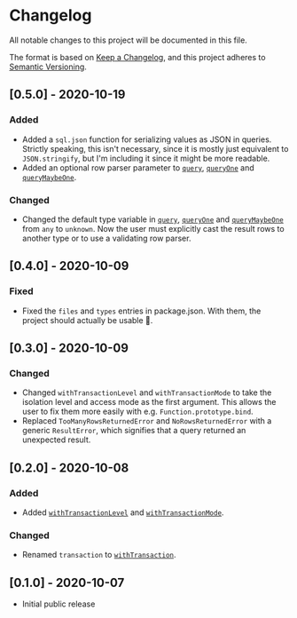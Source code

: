 # Changelog

All notable changes to this project will be documented in this file.

The format is based on [Keep a Changelog](https://keepachangelog.com/en/1.0.0/),
and this project adheres to [Semantic Versioning](https://semver.org/spec/v2.0.0.html).

## [0.5.0] - 2020-10-19

### Added

- Added a `sql.json` function for serializing values as JSON in queries.
  Strictly speaking, this isn't necessary, since it is mostly just equivalent
  to `JSON.stringify`, but I'm including it since it might be more readable.
- Added an optional row parser parameter to [`query`](README.md#query),
  [`queryOne`](README.md#queryOne) and [`queryMaybeOne`](README.md#queryMaybeOne).

### Changed

- Changed the default type variable in [`query`](README.md#query),
  [`queryOne`](README.md#queryOne) and
  [`queryMaybeOne`](README.md#queryMaybeOne) from `any` to `unknown`. Now the
  user must explicitly cast the result rows to another type or to use a
  validating row parser.

## [0.4.0] - 2020-10-09

### Fixed

- Fixed the `files` and `types` entries in package.json. With them, the
  project should actually be usable 🙂.

## [0.3.0] - 2020-10-09

### Changed

- Changed `withTransactionLevel` and `withTransactionMode` to take the
  isolation level and access mode as the first argument. This allows the user
  to fix them more easily with e.g. `Function.prototype.bind`.
- Replaced `TooManyRowsReturnedError` and `NoRowsReturnedError` with a generic
  `ResultError`, which signifies that a query returned an unexpected result.

## [0.2.0] - 2020-10-08

### Added

- Added [`withTransactionLevel`](README.md#withTransactionLevel)
  and [`withTransactionMode`](README.md#withTransactionMode).

### Changed

- Renamed `transaction` to [`withTransaction`](README.md#withTransaction).

## [0.1.0] - 2020-10-07

- Initial public release
